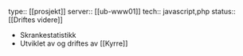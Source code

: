 type:: [[prosjekt]]
server:: [[ub-www01]] 
tech:: javascript,php
status:: [[Driftes videre]]

- Skrankestatistikk
- Utviklet av og driftes av [[Kyrre]]